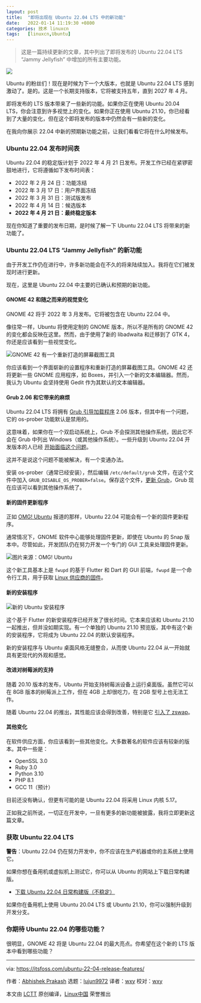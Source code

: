 ```yaml
---
layout: post
title:	"即将出现在 Ubuntu 22.04 LTS 中的新功能"
date:	2022-01-14 11:19:30 +0800 
categories:	技术 linuxcn 
tags:	[linuxcn,Ubuntu]
---
```




> 
> 这是一篇持续更新的文章，其中列出了即将发布的 Ubuntu 22.04 LTS “Jammy Jellyfish” 中增加的所有主要功能。
> 
> 
> 


![](/Asserts/Images/album/202201/14/111922mmsbgysrekae996b.jpg)


Ubuntu 的粉丝们！现在是时候为下一个大版本，也就是 Ubuntu 22.04 LTS 感到激动了。是的。这是一个长期支持版本，它将被支持五年，直到 2027 年 4 月。


即将发布的 LTS 版本带来了一些新的功能。如果你正在使用 Ubuntu 20.04 LTS，你会注意到许多视觉上的变化。如果你正在使用 Ubuntu 21.10，你已经看到了大量的变化，但在这个即将发布的版本中仍然会有一些新的变化。


在我向你展示 22.04 中新的预期新功能之前，让我们看看它将在什么时候发布。


### Ubuntu 22.04 发布时间表


Ubuntu 22.04 的稳定版计划于 2022 年 4 月 21 日发布。开发工作已经在紧锣密鼓地进行，它将遵循如下发布时间表：


* 2022 年 2 月 24 日：功能冻结
* 2022 年 3 月 17 日：用户界面冻结
* 2022 年 3 月 31 日：测试版发布
* 2022 年 4 月 14 日：候选版本
* **2022 年 4 月 21 日：最终稳定版本**


现在你知道了重要的发布日期，是时候了解一下 Ubuntu 22.04 LTS 将带来的新功能了。


### Ubuntu 22.04 LTS “Jammy Jellyfish” 的新功能


由于开发工作仍在进行中，许多新功能会在不久的将来陆续加入。我将在它们被发现时进行更新。


现在，这里是 Ubuntu 22.04 中主要的已确认和预期的新功能。


#### GNOME 42 和随之而来的视觉变化


GNOME 42 将于 2022 年 3 月发布。它将被包含在 Ubuntu 22.04 中。


像往常一样，Ubuntu 将使用定制的 GNOME 版本，所以不是所有的 GNOME 42 的变化都会反映在这里。然而，由于使用了新的 libadwaita 和迁移到了 GTK 4，你还是应该看到一些视觉变化。


![GNOME 42 有一个重新打造的屏幕截图工具](/Asserts/Images/album/202201/14/111930fg52gauakb0r7s77.png)


你应该看到一个界面崭新的设置程序和重新打造的屏幕截图工具。GNOME 42 还将更新一些 GNOME 应用程序，如 Boxes，并引入一个新的文本编辑器。然而，我认为 Ubuntu 会坚持使用 Gedit 作为其默认的文本编辑器。


#### Grub 2.06 和它带来的麻烦


Ubuntu 22.04 LTS 将拥有 [Grub 引导加载程序](https://itsfoss.com/what-is-grub/) 2.06 版本，但其中有一个问题，它的 os-prober 功能默认是禁用的。


这意味着，如果你在一个双启动系统上，Grub 不会探测其他操作系统，因此它不会在 Grub 中列出 Windows（或其他操作系统）。一些升级到 Ubuntu 22.04 开发版本的人已经 [开始面临这个问题](https://itsfoss.community/t/windows-10-boot-option-missing-in-grub-after-upgrading-to-ubuntu-22-04-developer-version/8306/5)。


这并不是说这个问题不能被解决，有一个变通办法。


安装 os-prober（通常已经安装），然后编辑 `/etc/default/grub` 文件，在这个文件中加入 `GRUB_DISABLE_OS_PROBER=false`。保存这个文件，[更新 Grub](https://itsfoss.com/update-grub/)，Grub 现在应该可以看到其他操作系统了。


#### 新的固件更新程序


正如 [OMG! Ubuntu](https://www.omgubuntu.co.uk/2021/11/ubuntu-is-working-on-a-new-firmware-updater-app) 报道的那样，Ubuntu 22.04 可能会有一个新的固件更新程序。


通常情况下，GNOME 软件中心能够处理固件更新，即使在 Ubuntu 的 Snap 版本中。尽管如此，开发团队仍在努力开发一个专门的 GUI 工具来处理固件更新。


![图片来源：OMG! Ubuntu](/Asserts/Images/album/202201/14/111931l58y3jfjzg7zfhpa.jpg)


这个新工具基本上是 `fwupd` 的基于 Flutter 和 Dart 的 GUI 前端，`fwupd` 是一个命令行工具，用于获取 [Linux 供应商的固件](https://fwupd.org/)。


#### 新的安装程序


![新的 Ubuntu 安装程序](/Asserts/Images/album/202201/14/111931f7uwsexdq69w7ciz.jpg)


这个基于 Flutter 的新安装程序已经开发了很长时间。它本来应该和 Ubuntu 21.10 一起推出，但并没如期实现。有一个单独的 Ubuntu 21.10 预览版，其中有这个新的安装程序，它将成为 Ubuntu 22.04 的默认安装程序。


新的安装程序与 Ubuntu 桌面风格无缝整合，从而使 Ubuntu 22.04 从一开始就具有更现代的外观和感觉。


#### 改进对树莓派的支持


随着 20.10 版本的发布，Ubuntu 开始支持树莓派设备上运行桌面版。虽然它可以在 8GB 版本的树莓派上工作，但在 4GB 上却很吃力，在 2GB 型号上也无法工作。


随着 Ubuntu 22.04 的推出，其性能应该会得到改善，特别是它 [引入了 zswap](https://www.omgubuntu.co.uk/2022/01/ubuntu-on-raspberry-pi-4-2gb-zswap)。


#### 其他变化


在软件供应方面，你应该看到一些其他变化。大多数著名的软件应该有较新的版本。其中一些是：


* OpenSSL 3.0
* Ruby 3.0
* Python 3.10
* PHP 8.1
* GCC 11（预计）


目前还没有确认，但更有可能的是 Ubuntu 22.04 将采用 Linux 内核 5.17。


正如我之前所说，一切正在开发中，一旦有更多的新功能被披露，我将立即更新这篇文章。


### 获取 Ubuntu 22.04 LTS


**警告**：Ubuntu 22.04 仍在努力开发中，你不应该在生产机器或你的主系统上使用它。


如果你想在备用机或虚拟机上测试它，你可以从 Ubuntu 的网站上下载日常构建版。


* [下载 Ubuntu 22.04 日常构建版（不稳定）](https://cdimage.ubuntu.com/daily-live/current/)


如果你在备用机上使用 Ubuntu 20.04 LTS 或 Ubuntu 21.10，你可以强制升级到开发分支。


### 你期待 Ubuntu 22.04 的哪些功能？


很明显，GNOME 42 将是 Ubuntu 22.04 的最大亮点。你希望在这个新的 LTS 版本中看到哪些功能？




---


via: <https://itsfoss.com/ubuntu-22-04-release-features/>


作者：[Abhishek Prakash](https://itsfoss.com/author/abhishek/) 选题：[lujun9972](https://github.com/lujun9972) 译者：[wxy](https://github.com/wxy) 校对：[wxy](https://github.com/wxy)


本文由 [LCTT](https://github.com/LCTT/TranslateProject) 原创编译，[Linux中国](https://linux.cn/) 荣誉推出
